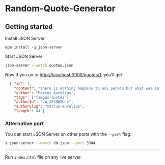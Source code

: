 # Random-Quote-Generator

## Getting started

Install JSON Server 

```
npm install -g json-server
```

Start JSON Server

```bash
json-server --watch quotes.json
```

Now if you go to [http://localhost:3000/quotes/1](http://localhost:3000/quotes/1), you'll get

```json
  { "id": 1, 
    "content": "There is nothing happens to any person but what was in his power to go through with.",
    "author": "Marcus Aurelius",
    "tags": ["famous-quotes"],
    "authorId": "zW_A5fM6XU-v",
    "authorSlug": "marcus-aurelius",
    "length": 84 }
```
### Alternative port

You can start JSON Server on other ports with the `--port` flag:

```bash
$ json-server --watch db.json --port 3004
```

---

Run `index.html` file on any live server.

